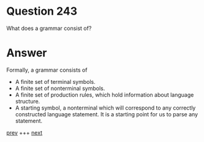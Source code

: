 
# Question 243



What does a grammar consist of? 


# Answer



Formally, a grammar consists of
*	 A finite set of terminal symbols.
*	 A finite set of nonterminal symbols.
*	 A finite set of production rules, which hold information about language structure.
*	 A starting symbol, a nonterminal which will correspond to any correctly constructed
language statement. It is a starting point for us to parse any statement.


[prev](242.md) +++ [next](244.md)
